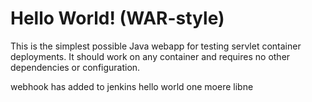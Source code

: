 Hello World! (WAR-style)
===============

This is the simplest possible Java webapp for testing servlet container deployments.  It should work on any container and requires no other dependencies or configuration.

webhook has added to jenkins
hello world
one moere libne
